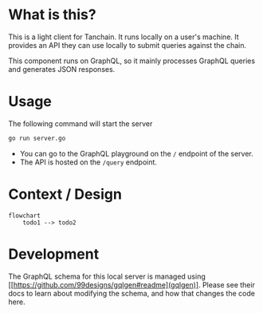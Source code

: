 # What is this?
This is a light client for Tanchain. It runs locally on a user's machine.
It provides an API they can use locally to submit queries against the chain.

This component runs on GraphQL, so it mainly processes GraphQL queries
and generates JSON responses.

# Usage
The following command will start the server

```bash
go run server.go
```

- You can go to the GraphQL playground on the `/` endpoint of the server.
- The API is hosted on the `/query` endpoint.

# Context / Design

```mermaid
flowchart
    todo1 --> todo2
```

# Development

The GraphQL schema for this local server is managed using
[[https://github.com/99designs/gqlgen#readme](gqlgen)]. Please see their docs
to learn about modifying the schema, and how that changes the code here.
